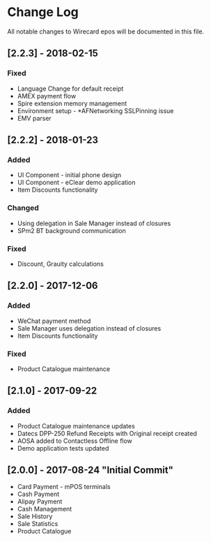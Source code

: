 # Change Log
All notable changes to Wirecard epos will be documented in this file.

## [2.2.3] - 2018-02-15 
### Fixed
- Language Change for default receipt
- AMEX payment flow
- Spire extension memory management
- Environment setup - *AFNetworking SSLPinning issue
- EMV parser

## [2.2.2] - 2018-01-23 
### Added
- UI Component - initial phone design
- UI Component - eClear demo application
- Item Discounts functionality

### Changed
- Using delegation in Sale Manager instead of closures
- SPm2 BT background communication

### Fixed
- Discount, Grauity calculations

## [2.2.0] - 2017-12-06 
### Added
- WeChat payment method
- Sale Manager uses delegation instead of closures
- Item Discounts functionality

### Fixed
- Product Catalogue maintenance

## [2.1.0] - 2017-09-22 
### Added
- Product Catalogue maintenance updates
- Datecs DPP-250 Refund Receipts with Original receipt created
- AOSA added to Contactless Offline flow
- Demo application tests updated

## [2.0.0] - 2017-08-24 "Initial Commit"

* Card Payment - mPOS terminals
* Cash Payment
* Alipay Payment
* Cash Management
* Sale History
* Sale Statistics
* Product Catalogue


